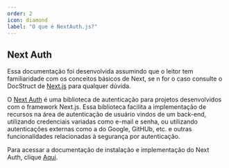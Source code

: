 ```yaml
---
order: 2
icon: diamond
label: "O que é NextAuth.js?"
---
```


## Next Auth

Essa documentação foi desenvolvida assumindo que o leitor tem familiaridade com os conceitos básicos de Next, se n for o caso consulte o DocStruct de [Next.js]() para qualquer dúvida.

O [Next Auth](https://next-auth.js.org/) é uma biblioteca de autenticação para projetos desenvolvidos com o framework Next.js.
Essa biblioteca facilita a implementação de recursos na área de autenticação de usuário vindos de um back-end, utilizando credenciais variadas como e-mail e senha, ou utilizando autenticações externas como a do Google, GitHUb, etc. e outras funcionalidades relacionadas à segurança por autenticação.

Para acessar a documentação de instalação e implementação do Next Auth, clique [Aqui](https://github.com/StructCE/DocStruct/blob/next_auth/Diretoria%20Projetos/next_auth/Implementa%C3%A7%C3%A3o.md).

